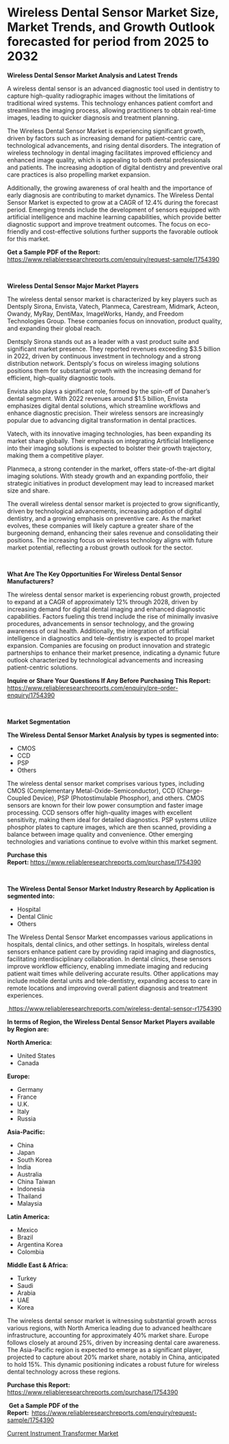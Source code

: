<p><h1>Wireless Dental Sensor Market Size, Market Trends, and Growth Outlook forecasted for period from 2025 to 2032</h1></p><p><strong>Wireless Dental Sensor Market Analysis and Latest Trends</strong></p>
<p><p>A wireless dental sensor is an advanced diagnostic tool used in dentistry to capture high-quality radiographic images without the limitations of traditional wired systems. This technology enhances patient comfort and streamlines the imaging process, allowing practitioners to obtain real-time images, leading to quicker diagnosis and treatment planning.</p><p>The Wireless Dental Sensor Market is experiencing significant growth, driven by factors such as increasing demand for patient-centric care, technological advancements, and rising dental disorders. The integration of wireless technology in dental imaging facilitates improved efficiency and enhanced image quality, which is appealing to both dental professionals and patients. The increasing adoption of digital dentistry and preventive oral care practices is also propelling market expansion.</p><p>Additionally, the growing awareness of oral health and the importance of early diagnosis are contributing to market dynamics. The Wireless Dental Sensor Market is expected to grow at a CAGR of 12.4% during the forecast period. Emerging trends include the development of sensors equipped with artificial intelligence and machine learning capabilities, which provide better diagnostic support and improve treatment outcomes. The focus on eco-friendly and cost-effective solutions further supports the favorable outlook for this market.</p></p>
<p><strong>Get a Sample PDF of the Report:&nbsp;</strong> <a href="https://www.reliableresearchreports.com/enquiry/request-sample/1754390?utm_campaign=2743&utm_medium=2&utm_source=Github&utm_content=ia&utm_term=06042025&utm_id=wireless-dental-sensor">https://www.reliableresearchreports.com/enquiry/request-sample/1754390</a></p>
<p>&nbsp;</p>
<p><strong>Wireless Dental Sensor Major Market Players</strong></p>
<p><p>The wireless dental sensor market is characterized by key players such as Dentsply Sirona, Envista, Vatech, Planmeca, Carestream, Midmark, Acteon, Owandy, MyRay, DentiMax, ImageWorks, Handy, and Freedom Technologies Group. These companies focus on innovation, product quality, and expanding their global reach.</p><p>Dentsply Sirona stands out as a leader with a vast product suite and significant market presence. They reported revenues exceeding $3.5 billion in 2022, driven by continuous investment in technology and a strong distribution network. Dentsply's focus on wireless imaging solutions positions them for substantial growth with the increasing demand for efficient, high-quality diagnostic tools.</p><p>Envista also plays a significant role, formed by the spin-off of Danaher’s dental segment. With 2022 revenues around $1.5 billion, Envista emphasizes digital dental solutions, which streamline workflows and enhance diagnostic precision. Their wireless sensors are increasingly popular due to advancing digital transformation in dental practices.</p><p>Vatech, with its innovative imaging technologies, has been expanding its market share globally. Their emphasis on integrating Artificial Intelligence into their imaging solutions is expected to bolster their growth trajectory, making them a competitive player.</p><p>Planmeca, a strong contender in the market, offers state-of-the-art digital imaging solutions. With steady growth and an expanding portfolio, their strategic initiatives in product development may lead to increased market size and share.</p><p>The overall wireless dental sensor market is projected to grow significantly, driven by technological advancements, increasing adoption of digital dentistry, and a growing emphasis on preventive care. As the market evolves, these companies will likely capture a greater share of the burgeoning demand, enhancing their sales revenue and consolidating their positions. The increasing focus on wireless technology aligns with future market potential, reflecting a robust growth outlook for the sector.</p></p>
<p>&nbsp;</p>
<p><strong>What Are The Key Opportunities For Wireless Dental Sensor Manufacturers?</strong></p>
<p><p>The wireless dental sensor market is experiencing robust growth, projected to expand at a CAGR of approximately 12% through 2028, driven by increasing demand for digital dental imaging and enhanced diagnostic capabilities. Factors fueling this trend include the rise of minimally invasive procedures, advancements in sensor technology, and the growing awareness of oral health. Additionally, the integration of artificial intelligence in diagnostics and tele-dentistry is expected to propel market expansion. Companies are focusing on product innovation and strategic partnerships to enhance their market presence, indicating a dynamic future outlook characterized by technological advancements and increasing patient-centric solutions.</p></p>
<p><strong>Inquire or Share Your Questions If Any Before Purchasing This Report:</strong> <a href="https://www.reliableresearchreports.com/enquiry/pre-order-enquiry/1754390?utm_campaign=2743&utm_medium=2&utm_source=Github&utm_content=ia&utm_term=06042025&utm_id=wireless-dental-sensor">https://www.reliableresearchreports.com/enquiry/pre-order-enquiry/1754390</a></p>
<p>&nbsp;</p>
<p><strong>Market Segmentation</strong></p>
<p><strong>The Wireless Dental Sensor Market Analysis by types is segmented into:</strong></p>
<p><ul><li>CMOS</li><li>CCD</li><li>PSP</li><li>Others</li></ul></p>
<p><p>The wireless dental sensor market comprises various types, including CMOS (Complementary Metal-Oxide-Semiconductor), CCD (Charge-Coupled Device), PSP (Photostimulable Phosphor), and others. CMOS sensors are known for their low power consumption and faster image processing. CCD sensors offer high-quality images with excellent sensitivity, making them ideal for detailed diagnostics. PSP systems utilize phosphor plates to capture images, which are then scanned, providing a balance between image quality and convenience. Other emerging technologies and variations continue to evolve within this market segment.</p></p>
<p><strong>Purchase this Report:&nbsp;</strong><a href="https://www.reliableresearchreports.com/purchase/1754390?utm_campaign=2743&utm_medium=2&utm_source=Github&utm_content=ia&utm_term=06042025&utm_id=wireless-dental-sensor">https://www.reliableresearchreports.com/purchase/1754390</a></p>
<p>&nbsp;</p>
<p><strong>The Wireless Dental Sensor Market Industry Research by Application is segmented into:</strong></p>
<p><ul><li>Hospital</li><li>Dental Clinic</li><li>Others</li></ul></p>
<p><p>The Wireless Dental Sensor Market encompasses various applications in hospitals, dental clinics, and other settings. In hospitals, wireless dental sensors enhance patient care by providing rapid imaging and diagnostics, facilitating interdisciplinary collaboration. In dental clinics, these sensors improve workflow efficiency, enabling immediate imaging and reducing patient wait times while delivering accurate results. Other applications may include mobile dental units and tele-dentistry, expanding access to care in remote locations and improving overall patient diagnosis and treatment experiences.</p></p>
<p><a href="https://www.reliableresearchreports.com/wireless-dental-sensor-r1754390?utm_campaign=2743&utm_medium=2&utm_source=Github&utm_content=ia&utm_term=06042025&utm_id=wireless-dental-sensor">&nbsp;https://www.reliableresearchreports.com/wireless-dental-sensor-r1754390</a></p>
<p><strong>In terms of Region, the Wireless Dental Sensor Market Players available by Region are:</strong></p>
<p>
    <p> <strong> North America: </strong>
        <ul>
            <li>United States</li>
            <li>Canada</li>
        </ul>
        </p> 
    <p> <strong> Europe: </strong>
        <ul>
            <li>Germany</li>
            <li>France</li>
            <li>U.K.</li>
            <li>Italy</li>
            <li>Russia</li>
        </ul>
        </p> 
    <p> <strong> Asia-Pacific: </strong>
        <ul>
            <li>China</li>
            <li>Japan</li>
            <li>South Korea</li>
            <li>India</li>
            <li>Australia</li>
            <li>China Taiwan</li>
            <li>Indonesia</li>
            <li>Thailand</li>
            <li>Malaysia</li>
        </ul>
        </p> 
    <p> <strong> Latin America: </strong>
        <ul>
            <li>Mexico</li>
            <li>Brazil</li>
            <li>Argentina Korea</li>
            <li>Colombia</li>
        </ul>
        </p> 
    <p> <strong> Middle East & Africa: </strong>
        <ul>
            <li>Turkey</li>
            <li>Saudi</li>
            <li>Arabia</li>
            <li>UAE</li>
            <li>Korea</li>
        </ul>
    </p>
    </p>
<p><p>The wireless dental sensor market is witnessing substantial growth across various regions, with North America leading due to advanced healthcare infrastructure, accounting for approximately 40% market share. Europe follows closely at around 25%, driven by increasing dental care awareness. The Asia-Pacific region is expected to emerge as a significant player, projected to capture about 20% market share, notably in China, anticipated to hold 15%. This dynamic positioning indicates a robust future for wireless dental technology across these regions.</p></p>
<p><strong>Purchase this Report: </strong><a href="https://www.reliableresearchreports.com/purchase/1754390?utm_campaign=2743&utm_medium=2&utm_source=Github&utm_content=ia&utm_term=06042025&utm_id=wireless-dental-sensor">https://www.reliableresearchreports.com/purchase/1754390</a></p>
<p>&nbsp;<strong>Get a Sample PDF of the Report:&nbsp;&nbsp;</strong><a href="https://www.reliableresearchreports.com/enquiry/request-sample/1754390?utm_campaign=2743&utm_medium=2&utm_source=Github&utm_content=ia&utm_term=06042025&utm_id=wireless-dental-sensor">https://www.reliableresearchreports.com/enquiry/request-sample/1754390</a></p>
<p><strong></strong></p>
<p><p><a href="https://github.com/sapsaidamary/Market-Research-Report-List-1/blob/main/current-instrument-transformer-market.md?utm_campaign=2743&utm_medium=2&utm_source=Github&utm_content=ia&utm_term=06042025&utm_id=wireless-dental-sensor">Current Instrument Transformer Market</a></p></p>